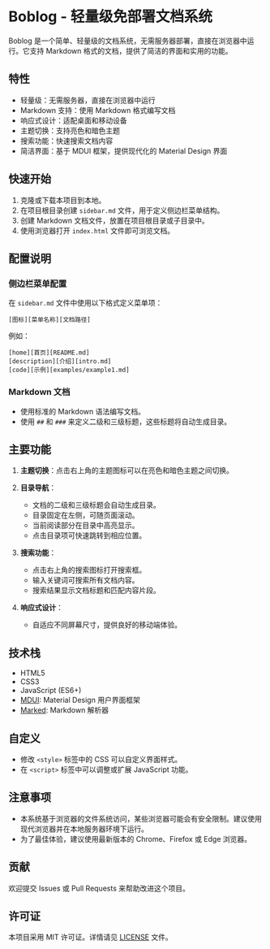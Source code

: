 # Boblog - 轻量级免部署文档系统

Boblog 是一个简单、轻量级的文档系统，无需服务器部署，直接在浏览器中运行。它支持 Markdown 格式的文档，提供了简洁的界面和实用的功能。

## 特性

- 轻量级：无需服务器，直接在浏览器中运行
- Markdown 支持：使用 Markdown 格式编写文档
- 响应式设计：适配桌面和移动设备
- 主题切换：支持亮色和暗色主题
- 搜索功能：快速搜索文档内容
- 简洁界面：基于 MDUI 框架，提供现代化的 Material Design 界面

## 快速开始

1. 克隆或下载本项目到本地。
2. 在项目根目录创建 `sidebar.md` 文件，用于定义侧边栏菜单结构。
3. 创建 Markdown 文档文件，放置在项目根目录或子目录中。
4. 使用浏览器打开 `index.html` 文件即可浏览文档。

## 配置说明

### 侧边栏菜单配置

在 `sidebar.md` 文件中使用以下格式定义菜单项：

```
[图标][菜单名称][文档路径]
```

例如：

```
[home][首页][README.md]
[description][介绍][intro.md]
[code][示例][examples/example1.md]
```

### Markdown 文档

- 使用标准的 Markdown 语法编写文档。
- 使用 `##` 和 `###` 来定义二级和三级标题，这些标题将自动生成目录。

## 主要功能

1. **主题切换**：点击右上角的主题图标可以在亮色和暗色主题之间切换。

2. **目录导航**：
   - 文档的二级和三级标题会自动生成目录。
   - 目录固定在左侧，可随页面滚动。
   - 当前阅读部分在目录中高亮显示。
   - 点击目录项可快速跳转到相应位置。

3. **搜索功能**：
   - 点击右上角的搜索图标打开搜索框。
   - 输入关键词可搜索所有文档内容。
   - 搜索结果显示文档标题和匹配内容片段。

4. **响应式设计**：
   - 自适应不同屏幕尺寸，提供良好的移动端体验。

## 技术栈

- HTML5
- CSS3
- JavaScript (ES6+)
- [MDUI](https://www.mdui.org/): Material Design 用户界面框架
- [Marked](https://marked.js.org/): Markdown 解析器

## 自定义

- 修改 `<style>` 标签中的 CSS 可以自定义界面样式。
- 在 `<script>` 标签中可以调整或扩展 JavaScript 功能。

## 注意事项

- 本系统基于浏览器的文件系统访问，某些浏览器可能会有安全限制。建议使用现代浏览器并在本地服务器环境下运行。
- 为了最佳体验，建议使用最新版本的 Chrome、Firefox 或 Edge 浏览器。

## 贡献

欢迎提交 Issues 或 Pull Requests 来帮助改进这个项目。

## 许可证

本项目采用 MIT 许可证。详情请见 [LICENSE](LICENSE) 文件。
